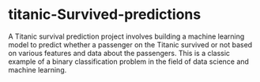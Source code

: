 # titanic-Survived-predictions
A Titanic survival prediction project involves building a machine learning model to predict whether a passenger on the Titanic survived or not based on various features and data about the passengers. This is a classic example of a binary classification problem in the field of data science and machine learning.
